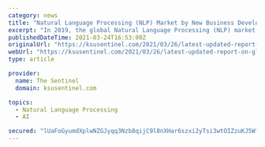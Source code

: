 ```yaml
---
category: news
title: "Natural Language Processing (NLP) Market by New Business Developments, Innovations, And Top Companies â Forecast To 2026"
excerpt: "In 2019, the global Natural Language Processing (NLP) market size was US$ 854.6 million and it is expected to reach US$ 3121.5 million by the end of 2026, with a CAGR of 20.1% during 2021-2026. Request a sample Report of Natural Language Processing (NLP) Market at:  The major vendors include 3M,"
publishedDateTime: 2021-03-24T16:53:00Z
originalUrl: "https://ksusentinel.com/2021/03/26/latest-updated-report-on-global-label-applicators-market-2021-covid-19-impact-share-trend-segmentation-and-forecast-to-2028-weber-herma-primeras-label-take-a-label/?random-post=1"
webUrl: "https://ksusentinel.com/2021/03/26/latest-updated-report-on-global-label-applicators-market-2021-covid-19-impact-share-trend-segmentation-and-forecast-to-2028-weber-herma-primeras-label-take-a-label/?random-post=1"
type: article

provider:
  name: The Sentinel
  domain: ksusentinel.com

topics:
  - Natural Language Processing
  - AI

secured: "lUaFoGyumdXplwNZGJyqq3Nzb8qijC9l8nXHar6szxi2yTsi3wtOIZzuKJ5WfkitGp0sSnwTUiSo+P9aAJmsoQKmrk0XlWuE24gi8MLZlHSwxaMulGuTtYCYUcsSaruzrawIijrv0s9sK9Mh/xc2xtu8eRKki0HwEanhD5ThxZ2RLJ1umN26hi3sKB2QKJMaDruTlrppTeI7lOGz/ztosMJW9p3py0/i6naKbsYBUJAuRNViMBnCTcMnJmKolyvom/jterzx4aJR9bHl3DFQLzvcDJ026URSn98Phtfmc4+iTM2fROWFiSuSgNXnZEmoqMe+Z88rAmrPV+r8rFjzeK2jU18gnH4gUy/+kAgQGLc=;JsFFX6o41ZnXEEoT+c0Wrw=="
---
```


